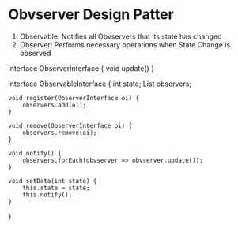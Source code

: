 # Obvserver Design Patter

1. Observable: Notifies all Obvservers that its state has changed
2. Observer: Performs necessary operations when State Change is observed


interface ObserverInterface {
    void update()
}

interface ObservableInterface {
    int state;
    List<ObserverInterface> observers;

    void register(ObserverInterface oi) {
        observers.add(oi);
    }

    void remove(ObserverInterface oi) {
        observers.remove(oi);
    }

    void notify() {
        observers.forEach(obvserver => obvserver.update());
    }
    
    void setData(int state) {
        this.state = state;
        this.notify();
    }
}